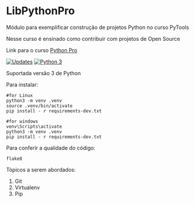 # LibPythonPro

Módulo para exemplificar construção de projetos Python no curso PyTools

Nesse curso é ensinado como contribuir com projetos de Open Source

Link para o curso [Python Pro](https://pythonpro.com.br/)

[![Updates](https://pyup.io/repos/github/ViniciusBrag/LibPythonPro/shield.svg)](https://pyup.io/repos/github/ViniciusBrag/LibPythonPro/)
[![Python 3](https://pyup.io/repos/github/ViniciusBrag/LibPythonPro/python-3-shield.svg)](https://pyup.io/repos/github/ViniciusBrag/LibPythonPro/)


Suportada versão 3 de Python

Para instalar:
```Console
#for Linux
python3 -m venv .venv
source .venv/bin/activate
pip install - r requirements-dev.txt

#for windows
venv\Scripts\activate
python3 -m venv .venv
pip install - r requirements-dev.txt

```
Para conferir a qualidade do código:

```Console
flake8
```

Tòpicos a serem abordados:
1. Git
2. Virtualenv
3. Pip

